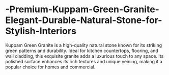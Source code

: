# -Premium-Kuppam-Green-Granite-Elegant-Durable-Natural-Stone-for-Stylish-Interiors
Kuppam Green Granite is a high-quality natural stone known for its striking green patterns and durability. Ideal for kitchen countertops, flooring, and wall cladding, this exquisite granite adds a luxurious touch to any space. Its polished surface enhances its rich textures and unique veining, making it a popular choice for homes and commercial.
